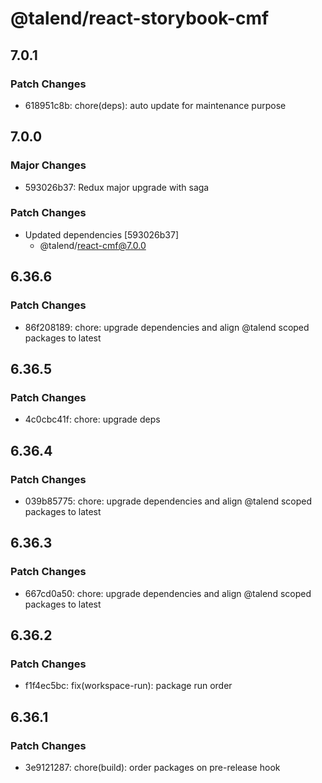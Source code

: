 # @talend/react-storybook-cmf

## 7.0.1

### Patch Changes

- 618951c8b: chore(deps): auto update for maintenance purpose

## 7.0.0

### Major Changes

- 593026b37: Redux major upgrade with saga

### Patch Changes

- Updated dependencies [593026b37]
  - @talend/react-cmf@7.0.0

## 6.36.6

### Patch Changes

- 86f208189: chore: upgrade dependencies and align @talend scoped packages to latest

## 6.36.5

### Patch Changes

- 4c0cbc41f: chore: upgrade deps

## 6.36.4

### Patch Changes

- 039b85775: chore: upgrade dependencies and align @talend scoped packages to latest

## 6.36.3

### Patch Changes

- 667cd0a50: chore: upgrade dependencies and align @talend scoped packages to latest

## 6.36.2

### Patch Changes

- f1f4ec5bc: fix(workspace-run): package run order

## 6.36.1

### Patch Changes

- 3e9121287: chore(build): order packages on pre-release hook
